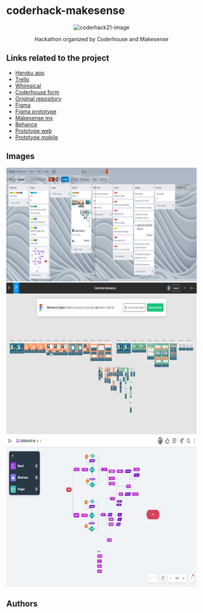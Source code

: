 # coderhack-makesense

<p align="center">
    <img src="https://i.imgur.com/8VrkzBT.png" alt="coderhack21-image" height="300">
</p>
<p align="center">Hackathon organized by Coderhouse and Makesense</p>

## Links related to the project

- [Heroku app](https://coderhack-equipo8.herokuapp.com/)
- [Trello](https://trello.com/b/KPMWGGfl/coderhack)
- [Whimsical](https://whimsical.com/coderhack-08-3GvtfiKtGvfJ1WchosMMg3)
- [Coderhouse form](https://coderhouse.typeform.com/to/TJaIc3CF)
- [Original repository](https://github.com/Rocio-B-Coder/Equipo8/)
- [Figma](https://www.figma.com/file/4Jxxf2RpIV9OBMOiTIgXEe/Coderhack-Makesense)
- [Figma prototype](https://www.figma.com/proto/4Jxxf2RpIV9OBMOiTIgXEe/Coderhack-Makesense?node-id=104%3A2041&scaling=scale-down&page-id=0%3A1&starting-point-node-id=104%3A2041)
- [Makesense mx](https://www.linkedin.com/company/makesense-mx/)
- [Behance](https://www.behance.net/gallery/131676653/Makesense)
- [Prototype web](https://www.youtube.com/watch?v=oANv98DAMdY)
- [Prototype mobile](https://www.youtube.com/watch?v=UY5GoGxrP_w)

## Images
<p align="center">
    <img src="https://github.com/Arguel/coderhack-makesense/blob/main/images/trello-coderhack.png" alt="" height="300">
    <img src="https://github.com/Arguel/coderhack-makesense/blob/main/images/figma-Coderhack-Makesense.png" alt="" height="400">
    <img src="https://github.com/Arguel/coderhack-makesense/blob/main/images/whimsical-coderhack.png" alt="" height="400">
</p>


## Authors
